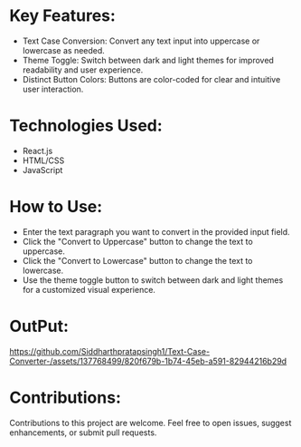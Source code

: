 # Key Features:
* Text Case Conversion: Convert any text input into uppercase or lowercase as needed.
* Theme Toggle: Switch between dark and light themes for improved readability and user experience.
* Distinct Button Colors: Buttons are color-coded for clear and intuitive user interaction.
# Technologies Used:
* React.js
* HTML/CSS
* JavaScript
# How to Use:
* Enter the text paragraph you want to convert in the provided input field.
* Click the "Convert to Uppercase" button to change the text to uppercase.
* Click the "Convert to Lowercase" button to change the text to lowercase.
* Use the theme toggle button to switch between dark and light themes for a customized visual experience.
# OutPut: 
https://github.com/Siddharthpratapsingh1/Text-Case-Converter-/assets/137768499/820f679b-1b74-45eb-a591-82944216b29d

# Contributions:
Contributions to this project are welcome. Feel free to open issues, suggest enhancements, or submit pull requests.

